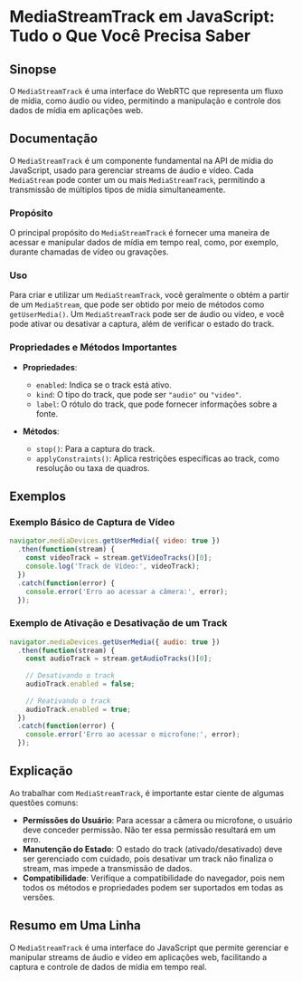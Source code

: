 <!--
Meta Description: # MediaStreamTrack em JavaScript: Tudo o Que Você Precisa Saber ## Sinopse O `MediaStreamTrack` é uma interface do WebRTC que representa um fluxo de m...
Meta Keywords: track, mediastreamtrack, vídeo, que, mídia
-->

# MediaStreamTrack em JavaScript: Tudo o Que Você Precisa Saber

## Sinopse
O `MediaStreamTrack` é uma interface do WebRTC que representa um fluxo de mídia, como áudio ou vídeo, permitindo a manipulação e controle dos dados de mídia em aplicações web.

## Documentação
O `MediaStreamTrack` é um componente fundamental na API de mídia do JavaScript, usado para gerenciar streams de áudio e vídeo. Cada `MediaStream` pode conter um ou mais `MediaStreamTrack`, permitindo a transmissão de múltiplos tipos de mídia simultaneamente.

### Propósito
O principal propósito do `MediaStreamTrack` é fornecer uma maneira de acessar e manipular dados de mídia em tempo real, como, por exemplo, durante chamadas de vídeo ou gravações.

### Uso
Para criar e utilizar um `MediaStreamTrack`, você geralmente o obtém a partir de um `MediaStream`, que pode ser obtido por meio de métodos como `getUserMedia()`. Um `MediaStreamTrack` pode ser de áudio ou vídeo, e você pode ativar ou desativar a captura, além de verificar o estado do track.

### Propriedades e Métodos Importantes
- **Propriedades**:
  - `enabled`: Indica se o track está ativo.
  - `kind`: O tipo do track, que pode ser `"audio"` ou `"video"`.
  - `label`: O rótulo do track, que pode fornecer informações sobre a fonte.

- **Métodos**:
  - `stop()`: Para a captura do track.
  - `applyConstraints()`: Aplica restrições específicas ao track, como resolução ou taxa de quadros.

## Exemplos

### Exemplo Básico de Captura de Vídeo
```javascript
navigator.mediaDevices.getUserMedia({ video: true })
  .then(function(stream) {
    const videoTrack = stream.getVideoTracks()[0];
    console.log('Track de Vídeo:', videoTrack);
  })
  .catch(function(error) {
    console.error('Erro ao acessar a câmera:', error);
  });
```

### Exemplo de Ativação e Desativação de um Track
```javascript
navigator.mediaDevices.getUserMedia({ audio: true })
  .then(function(stream) {
    const audioTrack = stream.getAudioTracks()[0];
    
    // Desativando o track
    audioTrack.enabled = false;
    
    // Reativando o track
    audioTrack.enabled = true;
  })
  .catch(function(error) {
    console.error('Erro ao acessar o microfone:', error);
  });
```

## Explicação
Ao trabalhar com `MediaStreamTrack`, é importante estar ciente de algumas questões comuns:

- **Permissões do Usuário**: Para acessar a câmera ou microfone, o usuário deve conceder permissão. Não ter essa permissão resultará em um erro.
- **Manutenção do Estado**: O estado do track (ativado/desativado) deve ser gerenciado com cuidado, pois desativar um track não finaliza o stream, mas impede a transmissão de dados.
- **Compatibilidade**: Verifique a compatibilidade do navegador, pois nem todos os métodos e propriedades podem ser suportados em todas as versões.

## Resumo em Uma Linha
O `MediaStreamTrack` é uma interface do JavaScript que permite gerenciar e manipular streams de áudio e vídeo em aplicações web, facilitando a captura e controle de dados de mídia em tempo real.